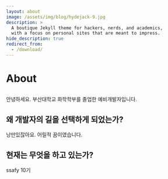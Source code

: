 ```yaml
---
layout: about
image: /assets/img/blog/hydejack-9.jpg
description: >
  A boutique Jekyll theme for hackers, nerds, and academics,
  with a focus on personal sites that are meant to impress.
hide_description: true
redirect_from:
  - /download/
---
```


# About

<!--author-->

## 

안녕하세요. 부산대학교 화학학부를 졸업한 예비개발자입니다.


## 왜 개발자의 길을 선택하게 되었는가?
낭만있잖아요. 어릴적 꿈이였습니다.

## 현재는 무엇을 하고 있는가?
ssafy 10기